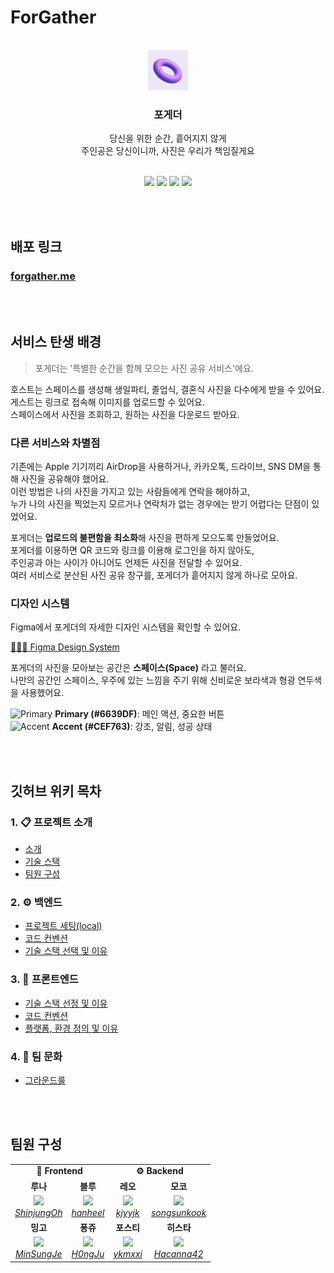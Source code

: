 # ForGather

<br/>

<div align="center">
  <img src="frontend/public/apple-touch-icon.png" width="64px" />
</div>

<h3 align="center">
    포게더
</h3>
<p align="center">
당신을 위한 순간, 흩어지지 않게
<br />
주인공은 당신이니까,
사진은 우리가 책임질게요
</p>
<br />

<div align="center">
  <img src="https://github.com/user-attachments/assets/e482e24a-6855-42c4-84b1-3a6db34e6eeb" width="23%" />
  <img src="https://github.com/user-attachments/assets/402cf510-b68b-4415-bed0-9fbb53509477" width="23%" />
  <img src="https://github.com/user-attachments/assets/aa1b8192-7776-4318-84e7-1a201dac7c93" width="23%" />
  <img src="https://github.com/user-attachments/assets/ffa08b83-7314-47b3-932f-6d2bfb51c748" width="23%" />
</div>

<br/><br />

## 배포 링크

### [forgather.me](https://forgather.me/)

<br/><br/>

## 서비스 탄생 배경

> 포게더는 '특별한 순간을 함께 모으는 사진 공유 서비스'에요.

호스트는 스페이스를 생성해 생일파티, 졸업식, 결혼식 사진을 다수에게 받을 수 있어요.  
게스트는 링크로 접속해 이미지를 업로드할 수 있어요.   
스페이스에서 사진을 조회하고, 원하는 사진을 다운로드 받아요.

### 다른 서비스와 차별점

기존에는 Apple 기기끼리 AirDrop을 사용하거나, 카카오톡, 드라이브, SNS DM을 통해 사진을 공유해야 했어요.  
이런 방법은 나의 사진을 가지고 있는 사람들에게 연락을 해야하고,   
누가 나의 사진을 찍었는지 모르거나 연락처가 없는 경우에는 받기 어렵다는 단점이 있었어요.

포게더는 **업로드의 불편함을 최소화**해 사진을 편하게 모으도록 만들었어요.  
포게더를 이용하면 QR 코드와 링크를 이용해 로그인을 하지 않아도,  
주인공과 아는 사이가 아니어도 언제든 사진을 전달할 수 있어요.  
여러 서비스로 분산된 사진 공유 창구를, 포게더가 흩어지지 않게 하나로 모아요. 

### 디자인 시스템

Figma에서 포게더의 자세한 디자인 시스템을 확인할 수 있어요.

[🧑🏻‍🎨️ Figma Design System](https://www.figma.com/design/fboYAj0maxr7EtzTrK3V3M/ForGather-Design-System?node-id=0-1&p=f&t=k8AAJLZRQIZxjzGB-0)

포게더의 사진을 모아보는 공간은 **스페이스(Space)** 라고 불러요.  
나만의 공간인 스페이스, 우주에 있는 느낌을 주기 위해 신비로운 보라색과 형광 연두색을 사용했어요.

![Primary](https://via.placeholder.com/15/6639DF/000000?text=+) **Primary (#6639DF)**: 메인 액션, 중요한 버튼  
![Accent](https://via.placeholder.com/15/CEF763/000000?text=+) **Accent (#CEF763)**: 강조, 알림, 성공 상태

<br/><br/>

## 깃허브 위키 목차

### 1. 📋 프로젝트 소개
   - [소개](https://github.com/woowacourse-teams/2025-PhotoGather/wiki/%F0%9F%93%8B-%ED%94%84%EB%A1%9C%EC%A0%9D%ED%8A%B8-%EC%86%8C%EA%B0%9C#%EC%86%8C%EA%B0%9C)  
   - [기술 스택](https://github.com/woowacourse-teams/2025-PhotoGather/wiki/%F0%9F%93%8B-%ED%94%84%EB%A1%9C%EC%A0%9D%ED%8A%B8-%EC%86%8C%EA%B0%9C#%EA%B8%B0%EC%88%A0-%EC%8A%A4%ED%83%9D)  
   - [팀원 구성](https://github.com/woowacourse-teams/2025-PhotoGather/wiki/%F0%9F%93%8B-%ED%94%84%EB%A1%9C%EC%A0%9D%ED%8A%B8-%EC%86%8C%EA%B0%9C#%ED%8C%80%EC%9B%90-%EA%B5%AC%EC%84%B1)

### 2. ⚙️ 백엔드
   - [프로젝트 세팅(local)](https://github.com/woowacourse-teams/2025-PhotoGather/wiki/%E2%9A%99%EF%B8%8F-%EB%B0%B1%EC%97%94%EB%93%9C#-%ED%94%84%EB%A1%9C%EC%A0%9D%ED%8A%B8-%EC%84%B8%ED%8C%85local)  
   - [코드 컨벤션](https://github.com/woowacourse-teams/2025-PhotoGather/wiki/%E2%9A%99%EF%B8%8F-%EB%B0%B1%EC%97%94%EB%93%9C#-%EC%BD%94%EB%93%9C-%EC%BB%A8%EB%B2%A4%EC%85%98)  
   - [기술 스택 선택 및 이유](https://github.com/woowacourse-teams/2025-PhotoGather/wiki/%E2%9A%99%EF%B8%8F-%EB%B0%B1%EC%97%94%EB%93%9C#-%EA%B8%B0%EC%88%A0-%EC%8A%A4%ED%83%9D-%EC%84%A0%ED%83%9D-%EB%B0%8F-%EC%9D%B4%EC%9C%A0)

### 3. 🎨 프론트엔드
   - [기술 스택 선정 및 이유](https://github.com/woowacourse-teams/2025-PhotoGather/wiki/%F0%9F%8E%A8-%ED%94%84%EB%A1%A0%ED%8A%B8%EC%97%94%EB%93%9C#-%EA%B8%B0%EC%88%A0-%EC%8A%A4%ED%83%9D-%EC%84%A0%EC%A0%95-%EB%B0%8F-%EC%9D%B4%EC%9C%A0)  
   - [코드 컨벤션](https://github.com/woowacourse-teams/2025-PhotoGather/wiki/%F0%9F%8E%A8-%ED%94%84%EB%A1%A0%ED%8A%B8%EC%97%94%EB%93%9C#-%EC%BD%94%EB%93%9C-%EC%BB%A8%EB%B2%A4%EC%85%98)  
   - [플랫폼, 환경 정의 및 이유](https://github.com/woowacourse-teams/2025-PhotoGather/wiki/%F0%9F%8E%A8-%ED%94%84%EB%A1%A0%ED%8A%B8%EC%97%94%EB%93%9C#-%ED%94%8C%EB%9E%AB%ED%8F%BC-%ED%99%98%EA%B2%BD-%EC%A0%95%EC%9D%98-%EB%B0%8F-%EC%9D%B4%EC%9C%A0)

### 4. 🤝 팀 문화  
   - [그라운드룰](https://github.com/woowacourse-teams/2025-PhotoGather/wiki/%F0%9F%A4%9D-%ED%8C%80-%EB%AC%B8%ED%99%94#%EA%B7%B8%EB%9D%BC%EC%9A%B4%EB%93%9C%EB%A3%B0)

<br/><br/>

## 팀원 구성

<table>
    <tr align="center">
        <td colspan="2"><B>🎨 Frontend</B></td>
        <td colspan="2"><B>⚙️ Backend</B></td>
    </tr>
    <tr align="center">
        <td><B>루나</B></td>
        <td><B>블루</B></td>
        <td><B>레오</B></td>
        <td><B>모코</B></td>
    </tr>
    <tr align="center">
        <td>
            <img src="https://avatars.githubusercontent.com/u/97431021?v=4?size=100" width="100">
            <br>
            <a href="https://github.com/ShinjungOh"><I>ShinjungOh</I></a>
        </td>
        <td>
            <img src="https://avatars.githubusercontent.com/u/168459001?v=4?size=100" width="100">
            <br>
            <a href="https://github.com/hanheel"><I>hanheel</I></a>
        </td>
        <td>
            <img src="https://avatars.githubusercontent.com/u/124787447?v=4?size=100" width="100">
            <br>
            <a href="https://github.com/kjyyjk"><I>kjyyjk</I></a>
        </td>
        <td>
            <img src="https://avatars.githubusercontent.com/u/21010656?v=4?size=100" width="100">
            <br>
            <a href="https://github.com/songsunkook"><I>songsunkook</I></a>
        </td>
    </tr>
    <tr align="center">
        <td><B>밍고</B></td>
        <td><B>퐁쥬</B></td>
        <td><B>포스티</B></td>
        <td><B>히스타</B></td>
    </tr>
    <tr align="center">
        <td>
            <img src="https://avatars.githubusercontent.com/u/101497652?v=4?size=100" width="100">
            <br>
            <a href="https://github.com/MinSungJe"><I>MinSungJe</I></a>
        </td>
        <td>
            <img src="https://avatars.githubusercontent.com/u/106425326?v=4?size=100" width="100">
            <br>
            <a href="https://github.com/H0ngJu"><I>H0ngJu</I></a>
        </td>
        <td>
            <img src="https://avatars.githubusercontent.com/u/80245376?v=4?size=100" width="100">
            <br>
            <a href="https://github.com/ykmxxi"><I>ykmxxi</I></a>
        </td>
        <td>
            <img src="https://avatars.githubusercontent.com/u/42440498?v=4?size=100" width="100">
            <br>
            <a href="https://github.com/Hacanna42"><I>Hacanna42</I></a>
        </td>
    </tr>
</table>
